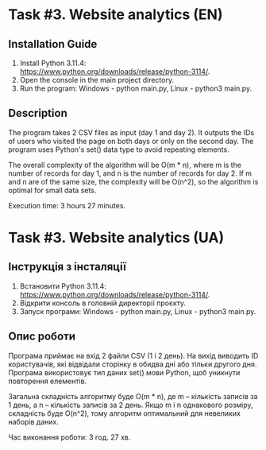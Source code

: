 # Task #3. Website analytics (EN)
## Installation Guide
1. Install Python 3.11.4: https://www.python.org/downloads/release/python-3114/.
2. Open the console in the main project directory.
3. Run the program: Windows - python main.py, Linux - python3 main.py.

## Description
The program takes 2 CSV files as input (day 1 and day 2). It outputs the IDs of users who visited the page on both days or only on the second day. The program uses Python's set() data type to avoid repeating elements.

The overall complexity of the algorithm will be O(m * n), where m is the number of records for day 1, and n is the number of records for day 2. If m and n are of the same size, the complexity will be O(n^2), so the algorithm is optimal for small data sets.

Execution time: 3 hours 27 minutes.

# Task #3. Website analytics (UA)
## Інструкція з інсталяції
1. Встановити Python 3.11.4: https://www.python.org/downloads/release/python-3114/.
2. Відкрити консоль в головній директорії проєкту.
3. Запуск програми: Windows - python main.py, Linux - python3 main.py.

## Опис роботи
Програма приймає на вхід 2 файли CSV (1 і 2 день). На вихід виводить ID користувачів, які відвідали сторінку в обидва дні або тільки другого дня. Програма використовує тип даних set() мови Python, щоб уникнути повторення елементів.

Загальна складність алгоритму буде O(m * n), де m – кількість записів за 1 день, а n – кількість записів за 2 день. Якщо m і n однакового розміру, складність буде O(n^2), тому алгоритм оптимальний для невеликих наборів даних.

Час виконання роботи: 3 год. 27 хв.